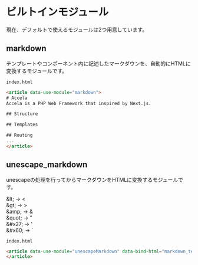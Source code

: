# ビルトインモジュール

現在、デフォルトで使えるモジュールは2つ用意しています。

## markdown

テンプレートやコンポーネント内に記述したマークダウンを、自動的にHTMLに変換するモジュールです。

<div class="code-with-caption">

`index.html`
```html
<article data-use-module="markdown">
# Accela
Accela is a PHP Web Framework that inspired by Next.js.

## Structure

## Templates

## Routing
...
</article>
```
</div>

## unescape_markdown

unescapeの処理を行ってからマークダウンをHTMLに変換するモジュールです。

&amp;lt; → &lt;<br>
&amp;gt; → &gt;<br>
&amp;amp; → &amp;<br>
&amp;quot; → &quot;<br>
&amp;#x27; → &#x27;<br>
&amp;#x60; → &#x60;


<div class="code-with-caption">

`index.html`
```html
<article data-use-module="unescapeMarkdown" data-bind-html="markdown_text">
</article>
```
</div>
